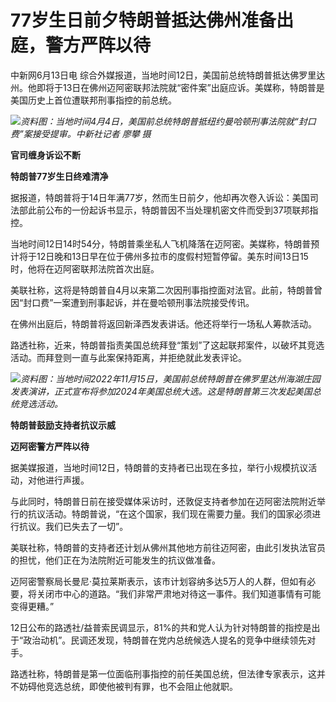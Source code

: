 

# 77岁生日前夕特朗普抵达佛州准备出庭，警方严阵以待

中新网6月13日电
综合外媒报道，当地时间12日，美国前总统特朗普抵达佛罗里达州。他即将于13日在佛州迈阿密联邦法院就“密件案”出庭应诉。美媒称，特朗普是美国历史上首位遭联邦刑事指控的前总统。

![](https://inews.gtimg.com/om_bt/Ot_fsxGqLXlw9tsqlxszeEvnqd_xpe2ciK8ahmPHdYhtkAA/1000)_资料图：当地时间4月4日，美国前总统特朗普抵纽约曼哈顿刑事法院就“封口费”案接受提审。中新社记者
廖攀 摄_

**官司缠身诉讼不断**

**特朗普77岁生日终难清净**

据报道，特朗普将于14日年满77岁，然而生日前夕，他却再次卷入诉讼：美国司法部此前公布的一份起诉书显示，特朗普因不当处理机密文件而受到37项联邦指控。

当地时间12日14时54分，特朗普乘坐私人飞机降落在迈阿密。美媒称，特朗普预计将于12日晚和13日早在位于佛州多拉市的度假村短暂停留。美东时间13日15时，他将在迈阿密联邦法院首次出庭。

美联社称，这将是特朗普自4月以来第二次因刑事指控面对法官。此前，特朗普曾因“封口费”一案遭到刑事起诉，并在曼哈顿刑事法院接受传讯。

在佛州出庭后，特朗普将返回新泽西发表讲话。他还将举行一场私人筹款活动。

路透社称，近来，特朗普指责美国总统拜登“策划”了这起联邦案件，以破坏其竞选活动。而拜登则一直与此案保持距离，并拒绝就此发表评论。

![](https://inews.gtimg.com/om_bt/OVe_XgdAG00ZK669XGbA8Vp11KdWsvqRtdvk-ntUd_alMAA/1000)_资料图：当地时间2022年11月15日，美国前总统特朗普在佛罗里达州海湖庄园发表演讲，正式宣布将参加2024年美国总统大选。这是特朗普第三次发起美国总统竞选活动。_

**特朗普鼓励支持者抗议示威**

**迈阿密警方严阵以待**

据美媒报道，当地时间12日，特朗普的支持者已出现在多拉，举行小规模抗议活动，对他进行声援。

与此同时，特朗普日前在接受媒体采访时，还敦促支持者参加在迈阿密法院附近举行的抗议活动。特朗普说，“在这个国家，我们现在需要力量。我们的国家必须进行抗议。我们已失去了一切”。

美联社称，特朗普的支持者还计划从佛州其他地方前往迈阿密，由此引发执法官员的担忧，他们正在为法院附近可能发生的抗议做准备。

迈阿密警察局长曼尼·莫拉莱斯表示，该市计划容纳多达5万人的人群，但如有必要，将关闭市中心的道路。“我们非常严肃地对待这一事件。我们知道事情有可能变得更糟。”

12日公布的路透社/益普索民调显示，81%的共和党人认为针对特朗普的指控是出于“政治动机”。民调还发现，特朗普在党内总统候选人提名的竞争中继续领先对手。

路透社称，特朗普是第一位面临刑事指控的前任美国总统，但法律专家表示，这并不妨碍他竞选总统，即使他被判有罪，也不会阻止他就职。

